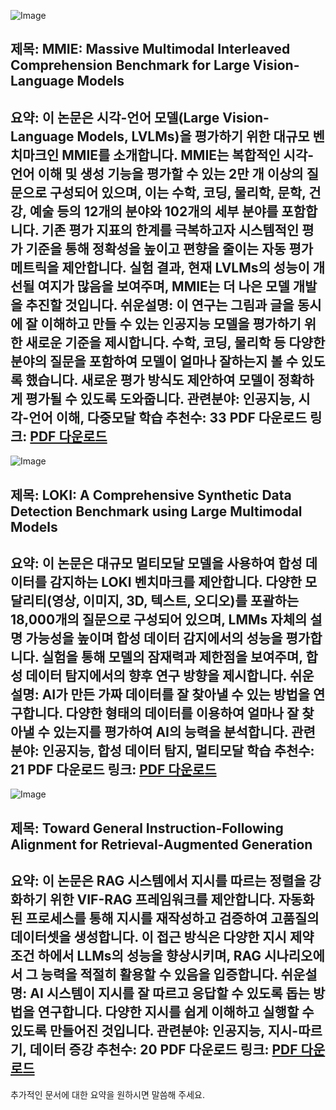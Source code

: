 ![Image](https://cdn-thumbnails.huggingface.co/social-thumbnails/papers/2410.10139.png)
## 제목: MMIE: Massive Multimodal Interleaved Comprehension Benchmark for Large Vision-Language Models
**요약**: 이 논문은 시각-언어 모델(Large Vision-Language Models, LVLMs)을 평가하기 위한 대규모 벤치마크인 MMIE를 소개합니다. MMIE는 복합적인 시각-언어 이해 및 생성 기능을 평가할 수 있는 2만 개 이상의 질문으로 구성되어 있으며, 이는 수학, 코딩, 물리학, 문학, 건강, 예술 등의 12개의 분야와 102개의 세부 분야를 포함합니다. 기존 평가 지표의 한계를 극복하고자 시스템적인 평가 기준을 통해 정확성을 높이고 편향을 줄이는 자동 평가 메트릭을 제안합니다. 실험 결과, 현재 LVLMs의 성능이 개선될 여지가 많음을 보여주며, MMIE는 더 나은 모델 개발을 추진할 것입니다.
**쉬운설명**: 이 연구는 그림과 글을 동시에 잘 이해하고 만들 수 있는 인공지능 모델을 평가하기 위한 새로운 기준을 제시합니다. 수학, 코딩, 물리학 등 다양한 분야의 질문을 포함하여 모델이 얼마나 잘하는지 볼 수 있도록 했습니다. 새로운 평가 방식도 제안하여 모델이 정확하게 평가될 수 있도록 도와줍니다.
**관련분야**: 인공지능, 시각-언어 이해, 다중모달 학습
**추천수**: 33
**PDF 다운로드 링크**: [PDF 다운로드](https://arxiv.org/pdf/2410.10139)
---

![Image](https://cdn-thumbnails.huggingface.co/social-thumbnails/papers/2410.09732.png)
## 제목: LOKI: A Comprehensive Synthetic Data Detection Benchmark using Large Multimodal Models
**요약**: 이 논문은 대규모 멀티모달 모델을 사용하여 합성 데이터를 감지하는 LOKI 벤치마크를 제안합니다. 다양한 모달리티(영상, 이미지, 3D, 텍스트, 오디오)를 포괄하는 18,000개의 질문으로 구성되어 있으며, LMMs 자체의 설명 가능성을 높이며 합성 데이터 감지에서의 성능을 평가합니다. 실험을 통해 모델의 잠재력과 제한점을 보여주며, 합성 데이터 탐지에서의 향후 연구 방향을 제시합니다.
**쉬운설명**: AI가 만든 가짜 데이터를 잘 찾아낼 수 있는 방법을 연구합니다. 다양한 형태의 데이터를 이용하여 얼마나 잘 찾아낼 수 있는지를 평가하여 AI의 능력을 분석합니다.
**관련분야**: 인공지능, 합성 데이터 탐지, 멀티모달 학습
**추천수**: 21
**PDF 다운로드 링크**: [PDF 다운로드](https://arxiv.org/pdf/2410.09732)
---

![Image](https://cdn-thumbnails.huggingface.co/social-thumbnails/papers/2410.09584.png)
## 제목: Toward General Instruction-Following Alignment for Retrieval-Augmented Generation
**요약**: 이 논문은 RAG 시스템에서 지시를 따르는 정렬을 강화하기 위한 VIF-RAG 프레임워크를 제안합니다. 자동화된 프로세스를 통해 지시를 재작성하고 검증하여 고품질의 데이터셋을 생성합니다. 이 접근 방식은 다양한 지시 제약 조건 하에서 LLMs의 성능을 향상시키며, RAG 시나리오에서 그 능력을 적절히 활용할 수 있음을 입증합니다.
**쉬운설명**: AI 시스템이 지시를 잘 따르고 응답할 수 있도록 돕는 방법을 연구합니다. 다양한 지시를 쉽게 이해하고 실행할 수 있도록 만들어진 것입니다.
**관련분야**: 인공지능, 지시-따르기, 데이터 증강
**추천수**: 20
**PDF 다운로드 링크**: [PDF 다운로드](https://arxiv.org/pdf/2410.09584)
---

추가적인 문서에 대한 요약을 원하시면 말씀해 주세요.